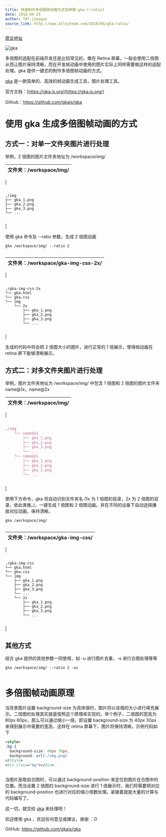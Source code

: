 ```yaml
---
title: 快速制作多倍图帧动画方式及原理:gka [–ratio]
date: 2018-04-25
author: TAT.joeyguo
source_link: http://www.alloyteam.com/2018/04/gka-ratio/
---
```


<!-- {% raw %} - for jekyll -->

[原文地址](https://github.com/gkajs/gka/wiki/%E5%BF%AB%E9%80%9F%E5%88%B6%E4%BD%9C%E5%A4%9A%E5%80%8D%E5%9B%BE%E5%B8%A7%E5%8A%A8%E7%94%BB%E6%96%B9%E5%BC%8F%E5%8F%8A%E5%8E%9F%E7%90%86:gka%5B--ratio%5D)

![gka](https://user-images.githubusercontent.com/10385585/28303811-86f0aad0-6bc7-11e7-82da-8ee3a412eb43.jpg)

多倍图的适配在前端开发还是比较常见的，像在 Retina 屏幕，一般会使用二倍图从而让图片保持清晰，而在开发帧动画中使用的图片实际上同样需要做这样的适配处理。gka 提供一键式的制作多倍图帧动画的方式。

[gka](https://github.com/joeyguo/gka) 是一款简单的、高效的帧动画生成工具，图片处理工具。

官方文档：[https://gka.js.org](https://gka.js.org/)

Github：<https://github.com/gkajs/gka>

# 使用 gka 生成多倍图帧动画的方式

## 方式一：对单一文件夹图片进行处理

举例，2 倍图的图片文件夹地址为 /workspace/img/

| 文件夹：/workspace/img/ |
| ------------------- |

\| 

     
    ./img
    ├── gka_1.png
    ├── gka_2.png
    ├── gka_3.png
    └── ...
     

 \|

使用 gka 命令及 --ratio 参数，生成 2 倍图动画

    gka /workspace/img/ --ratio 2
     

| 文件夹：/workspace/gka-img-css-2x/ |
| ------------------------------ |

\| 

     
    ./gka-img-css-2x
    └── gka.html
    └── gka.css
    └── img
        └── 2x
            ├── gka_1.png
            ├── gka_2.png
            ├── gka_3.png
            └── ...
     

 \|

生成的代码中将会把 2 倍图大小的图片，进行正常的 1 倍展示，使得帧动画在 retina 屏下能够清晰展示。

## 方式二：对多文件夹图片进行处理

举例，图片文件夹地址为 /workspace/img/ 中包含 1 倍图和 2 倍图的图片文件夹 name@1x，name@2x

| 文件夹：/workspace/img/ |
| ------------------- |

\| 

```ruby
 
./img
    └── name@1x
        ├── gka_1.png
        ├── gka_2.png
        ├── gka_3.png
        └── ...
    └── name@2x
        ├── gka_1.png
        ├── gka_2.png
        ├── gka_3.png
        └── ...
 
```

 \|

使用下方命令，gka 将自动识别文件夹名 (1x 为 1 倍图的目录，2x 为 2 倍图的目录，依此类推。)，一键生成 1 倍图和 2 倍图动画。并在不同的设备下自动选择播放对应动画，保持清晰。

    gka /workspace/img/
     

| 文件夹：/workspace/gka-img-css/ |
| --------------------------- |

\| 

     
    ./gka-img-css
    └── gka.html
    └── gka.css
    └── img
        ├── gka_1.png
        ├── gka_2.png
        ├── gka_3.png
        └── ...
        └── 2x
            ├── gka_1.png
            ├── gka_2.png
            ├── gka_3.png
            └── ...
     

 \|

## 其他方式

结合 gka 提供的其他参数一同使用，如 -u 进行图片去重，-s 进行合图处理等等

    gka /workspace/img/ --ratio 2 -us
     

# 多倍图帧动画原理

当背景图片设置 background-size 为具体值时，图片将以该值的大小进行填充展示。二倍图的处理其实就是按照这个原理来实现的。举个例子，二倍图的宽高为 80px 60px，那么可以通过缩小一倍，即设置 background-size 为 40px 30px 来得到展示中需要的宽高，这样在 retina 屏幕下，图片将保持清晰。示例代码如下

```html
<style>
.bg {
  background-size: 40px 30px;
  background: url(./img.png)
</style>
<div class="bg"></div>
 
```

当图片是取自合图时，可以通过 background-position 来定位到图片在合图中的位置。而当设置 2 倍图的 background-size 进行 1 倍展示时，我们将需要把对应的 background-position 也进行对应的缩小倍数处理。紧接着就是大量的计算与代码编写了。

这一切，就交给 [gka](https://github.com/gkajs/gka) 来处理吧！

欢迎使用 gka ，欢迎任何意见或建议，谢谢 ：D

GitHub: <https://github.com/gkajs/gka>

<!-- {% endraw %} - for jekyll -->